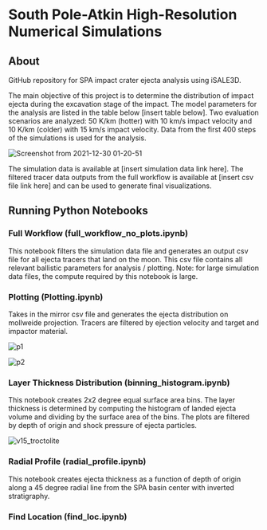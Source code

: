 # South Pole-Atkin High-Resolution Numerical Simulations 

## About

GitHub repository for SPA impact crater ejecta analysis using iSALE3D.

The main objective of this project is to determine the distribution of impact ejecta during the excavation stage of the impact. The model parameters for the analysis are listed in the table below [insert table below]. Two evaluation scenarios are analyzed: 50 K/km (hotter) with 10 km/s impact velocity and 10 K/km (colder) with 15 km/s impact velocity. Data from the first 400 steps of the simulations is used for the analysis.

![Screenshot from 2021-12-30 01-20-51](https://user-images.githubusercontent.com/57348392/147739919-f094713d-97d8-4b1d-867e-7ad381a88a1c.png)


The simulation data is available at [insert simulation data link here]. The filtered tracer data outputs from the full workflow is available at [insert csv file link here] and can be used to generate final visualizations.

## Running Python Notebooks

### Full Workflow (full_workflow_no_plots.ipynb)

This notebook filters the simulation data file and generates an output csv file for all ejecta tracers that land on the moon. This csv file contains all relevant ballistic parameters for analysis / plotting. Note: for large simulation data files, the compute required by this notebook is large.

### Plotting (Plotting.ipynb)

Takes in the mirror csv file and generates the ejecta distribution on mollweide projection. Tracers are filtered by ejection velocity and target and impactor
material.

![p1](https://user-images.githubusercontent.com/57348392/147739872-cce30c95-eccf-4c4e-82fa-8868822099ff.png)

![p2](https://user-images.githubusercontent.com/57348392/147739856-c223032d-88c2-41a8-bedb-80ee3b17415f.png)

### Layer Thickness Distribution (binning_histogram.ipynb)

This notebook creates 2x2 degree equal surface area bins. The layer thickness is determined by computing the histogram of landed ejecta volume and dividing by the surface area of the bins. The plots are filtered by depth of origin and shock pressure of ejecta particles.

![v15_troctolite](https://user-images.githubusercontent.com/57348392/147740488-fbd596f7-2791-4063-b8c6-fd624409760b.png)

### Radial Profile (radial_profile.ipynb)

This notebook creates ejecta thickness as a function of depth of origin along a 45 degree radial line from the SPA basin center with inverted stratigraphy. 

### Find Location (find_loc.ipynb)



